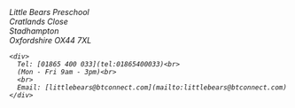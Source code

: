 <footer>
  <address>
    <div>
      Little Bears Preschool<br>
      Cratlands Close<br>
      Stadhampton<br>
      Oxfordshire OX44 7XL
    </div>
  
    <div>
      Tel: [01865 400 033](tel:01865400033)<br>
      (Mon - Fri 9am - 3pm)<br>
      <br>
      Email: [littlebears@btconnect.com](mailto:littlebears@btconnect.com)
    </div>
  </address>
</footer>
